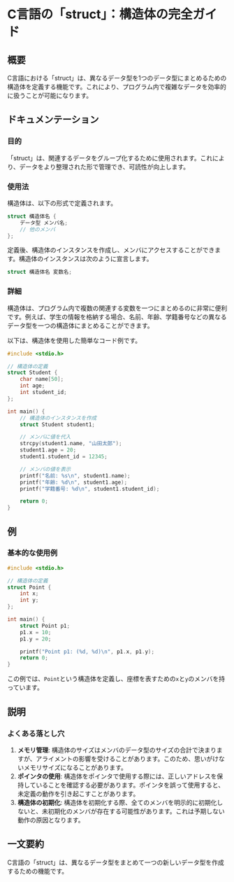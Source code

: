 <!--
Meta Description: # C言語の「struct」：構造体の完全ガイド ## 概要 C言語における「struct」は、異なるデータ型を1つのデータ型にまとめるための構造体を定義する機能です。これにより、プログラム内で複雑なデータを効率的に扱うことが可能になります。 ## ドキュメンテーション ### 目的 「struct...
Meta Keywords: struct, student1, int, printf, point
-->

# C言語の「struct」：構造体の完全ガイド

## 概要
C言語における「struct」は、異なるデータ型を1つのデータ型にまとめるための構造体を定義する機能です。これにより、プログラム内で複雑なデータを効率的に扱うことが可能になります。

## ドキュメンテーション
### 目的
「struct」は、関連するデータをグループ化するために使用されます。これにより、データをより整理された形で管理でき、可読性が向上します。

### 使用法
構造体は、以下の形式で定義されます。

```c
struct 構造体名 {
    データ型 メンバ名;
    // 他のメンバ
};
```

定義後、構造体のインスタンスを作成し、メンバにアクセスすることができます。構造体のインスタンスは次のように宣言します。

```c
struct 構造体名 変数名;
```

### 詳細
構造体は、プログラム内で複数の関連する変数を一つにまとめるのに非常に便利です。例えば、学生の情報を格納する場合、名前、年齢、学籍番号などの異なるデータ型を一つの構造体にまとめることができます。

以下は、構造体を使用した簡単なコード例です。

```c
#include <stdio.h>

// 構造体の定義
struct Student {
    char name[50];
    int age;
    int student_id;
};

int main() {
    // 構造体のインスタンスを作成
    struct Student student1;

    // メンバに値を代入
    strcpy(student1.name, "山田太郎");
    student1.age = 20;
    student1.student_id = 12345;

    // メンバの値を表示
    printf("名前: %s\n", student1.name);
    printf("年齢: %d\n", student1.age);
    printf("学籍番号: %d\n", student1.student_id);

    return 0;
}
```

## 例
### 基本的な使用例
```c
#include <stdio.h>

// 構造体の定義
struct Point {
    int x;
    int y;
};

int main() {
    struct Point p1;
    p1.x = 10;
    p1.y = 20;

    printf("Point p1: (%d, %d)\n", p1.x, p1.y);
    return 0;
}
```

この例では、`Point`という構造体を定義し、座標を表すための`x`と`y`のメンバを持っています。

## 説明
### よくある落とし穴
1. **メモリ管理**: 構造体のサイズはメンバのデータ型のサイズの合計で決まりますが、アライメントの影響を受けることがあります。このため、思いがけないメモリサイズになることがあります。
2. **ポインタの使用**: 構造体をポインタで使用する際には、正しいアドレスを保持していることを確認する必要があります。ポインタを誤って使用すると、未定義の動作を引き起こすことがあります。
3. **構造体の初期化**: 構造体を初期化する際、全てのメンバを明示的に初期化しないと、未初期化のメンバが存在する可能性があります。これは予期しない動作の原因となります。

## 一文要約
C言語の「struct」は、異なるデータ型をまとめて一つの新しいデータ型を作成するための機能です。